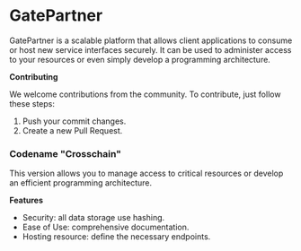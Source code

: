# GatePartner

GatePartner is a scalable platform that allows client applications to consume or host new service interfaces securely. It can be used to administer access to your resources or even simply develop a programming architecture.

**Contributing**

We welcome contributions from the community. To contribute, just follow these steps:

1. Push your commit changes.
2. Create a new Pull Request.


### Codename "Crosschain"
This version allows you to manage access to critical resources or develop an efficient programming architecture.

**Features**

* Security: all data storage use hashing.
* Ease of Use: comprehensive documentation.
* Hosting resource: define the necessary endpoints. 
